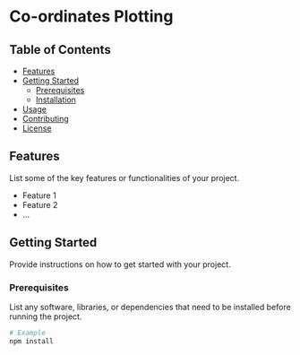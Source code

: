# Co-ordinates Plotting

## Table of Contents

- [Features](#features)
- [Getting Started](#getting-started)
    - [Prerequisites](#prerequisites)
    - [Installation](#installation)
- [Usage](#usage)
- [Contributing](#contributing)
- [License](#license)

## Features

List some of the key features or functionalities of your project.

- Feature 1
- Feature 2
- ...

## Getting Started

Provide instructions on how to get started with your project.

### Prerequisites

List any software, libraries, or dependencies that need to be installed before running the project.

```bash
# Example
npm install

